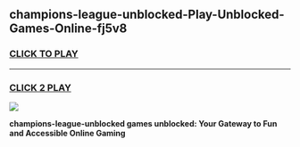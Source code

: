 
## champions-league-unblocked-Play-Unblocked-Games-Online-fj5v8
<h3>
<a href="https://premium76.site?title=champions-league-unblocked&ref=25A">CLICK TO PLAY</a></h3>
<hr>

<h3>
<a href="https://premium76.site?title=champions-league-unblocked&ref=25A">CLICK 2 PLAY</a>
  
</h3>

<a href="https://premium76.site?title=champions-league-unblocked&ref=25A"><img src="https://clearcache.store/games.png"></a>


**champions-league-unblocked games unblocked: Your Gateway to Fun and Accessible Online Gaming**
